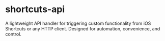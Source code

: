 # shortcuts-api

A lightweight API handler for triggering custom functionality from iOS Shortcuts or any HTTP client. Designed for automation, convenience, and control.